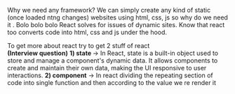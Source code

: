 Why we need any framework?
We can simply create any kind of static (once loaded  ntng changes) websites using html, css, js
so why do we need it . Bolo bolo bolo 
React solves for issues of dynamic sites.
Know that react too converts code into html, css and js under the hood.

To get more about react try to get 2 stuff of react
<br>
<strong>(Interview question)</strong>
<b>1) state </b>-> In React, state is a built-in object used to store and manage a component's dynamic data.
It allows components to create and maintain their own data, making the UI responsive to user interactions.
<b>2) component</b> -> In react dividing the repeating section of code into single function and then according to the value we
re render it
